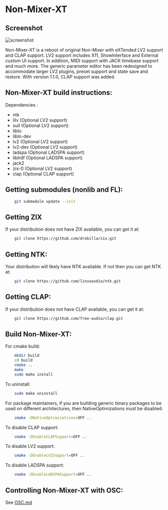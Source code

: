 Non-Mixer-XT
============

Screenshot
----------

![screenshot](https://raw.github.com/Stazed/non-mixer-xt/main/mixer/doc/non-mixer-xt-1.0.0.png "Non-Mixer-XT Release 1.0.0")

Non-Mixer-XT is a reboot of original Non-Mixer with eXTended LV2 support and CLAP support. LV2 support includes X11, ShowInterface and External custom UI support. In addition, MIDI support with JACK timebase support and much more. The generic parameter editor has been redesigned to accommodate larger LV2 plugins, preset support and state save and restore. With version 1.1.0, CLAP support was added.


Non-Mixer-XT build instructions:
--------------------------------

Dependencies :

* ntk
* lilv      (Optional LV2 support)
* suil      (Optional LV2 support)
* liblo
* liblo-dev
* lv2       (Optional LV2 support)
* lv2-dev   (Optional LV2 support)
* ladspa    (Optional LADSPA support)
* liblrdf   (Optional LADSPA support)
* jack2
* zix-0     (Optional LV2 support)
* clap      (Optional CLAP support)

Getting submodules (nonlib and FL):
---------------

```bash
    git submodule update --init
```

Getting ZIX
-----------

If your distribution does not have ZIX available, you can get it at:

```bash
    git clone https://github.com/drobilla/zix.git
```

Getting NTK:
------------

Your distribution will likely have NTK available. If not then you can get NTK at:

```bash
    git clone https://github.com/linuxaudio/ntk.git
```

Getting CLAP:
-------------

If your distribution does not have CLAP available, you can get it at:

```bash
    git clone https://github.com/free-audio/clap.git
```

Build Non-Mixer-XT:
-------------------

For cmake build:

```bash
    mkdir build
    cd build
    cmake ..
    make
    sudo make install
```

To uninstall:

```bash
    sudo make uninstall
```

For package maintainers, if you are building generic binary packages to be used on different architectures,
then NativeOptimizations must be disabled:

```bash
    cmake -DNativeOptimizations=OFF ..
```

To disable CLAP support:

```bash
    cmake -DEnableCLAPSupport=OFF ..
```

To disable LV2 support:

```bash
    cmake -DEnableLV2Support=OFF ..
```

To disable LADSPA support:

```bash
    cmake -DEnableLADSPASupport=OFF ..
```

Controlling Non-Mixer-XT with OSC:
-------------

See [OSC.md](OSC.md)
